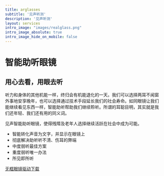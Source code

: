 ```yaml
---
title: arglasses
subtitle: '见声听测'
description: '见声听测'
layout: services
intro_image: "images/realglass.png"
intro_image_absolute: true
intro_image_hide_on_mobile: false
---
```


# 智能助听眼镜

## 用心去看，用眼去听

听力和身体的其他机能一样，终归会有机能退化的一天。我们可以选择两耳不闻窗外事地安享晚年，也可以选择通过技术手段延长我们的社会寿命。如同眼镜让我们能继续看见东西一样，智能助听帮助我们继续聆听。所谓的耳聪目明，其实就是我们还年轻、我们还有用的同义词。
 
见声智能助听眼镜，使得残障及老年人选择继续活跃在社会中成为可能。
- 智能转化声音为文字，并显示在眼镜上
- 彻底解决助听听不清、伤耳的弊端
- 中度弱听最佳方案
- 重度弱听唯一办法
- 所见即所听

<a href="/files/noframe.apk" download>无框眼镜驱动下载</a>